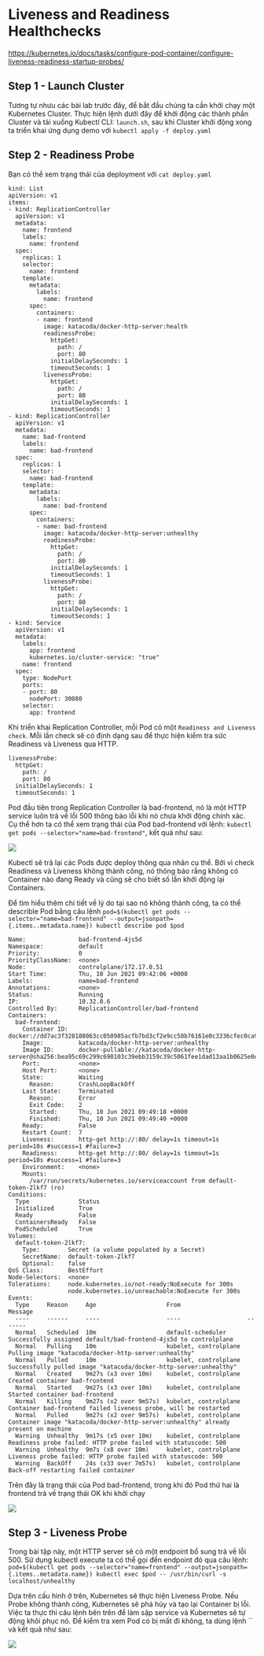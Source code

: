 # Liveness and Readiness Healthchecks
https://kubernetes.io/docs/tasks/configure-pod-container/configure-liveness-readiness-startup-probes/
## Step 1 - Launch Cluster
Tương tự nhưu các bài lab trước đây, để bắt đầu chúng ta cần khởi chạy một Kubernetes Cluster. 
Thực hiện lệnh dưới đây để khởi động các thành phần Cluster và tải xuống Kubectl CLI:
`launch.sh`, sau khi Cluster khởi động xong ta triển khai ứng dụng demo với `kubectl apply -f deploy.yaml`

## Step 2 - Readiness Probe
Bạn có thể xem trạng thái của deployment với `cat deploy.yaml`
```
kind: List
apiVersion: v1
items:
- kind: ReplicationController
  apiVersion: v1
  metadata:
    name: frontend
    labels:
      name: frontend
  spec:
    replicas: 1
    selector:
      name: frontend
    template:
      metadata:
        labels:
          name: frontend
      spec:
        containers:
        - name: frontend
          image: katacoda/docker-http-server:health
          readinessProbe:
            httpGet:
              path: /
              port: 80
            initialDelaySeconds: 1
            timeoutSeconds: 1
          livenessProbe:
            httpGet:
              path: /
              port: 80
            initialDelaySeconds: 1
            timeoutSeconds: 1
- kind: ReplicationController
  apiVersion: v1
  metadata:
    name: bad-frontend
    labels:
      name: bad-frontend
  spec:
    replicas: 1
    selector:
      name: bad-frontend
    template:
      metadata:
        labels:
          name: bad-frontend
      spec:
        containers:
        - name: bad-frontend
          image: katacoda/docker-http-server:unhealthy
          readinessProbe:
            httpGet:
              path: /
              port: 80
            initialDelaySeconds: 1
            timeoutSeconds: 1
          livenessProbe:
            httpGet:
              path: /
              port: 80
            initialDelaySeconds: 1
            timeoutSeconds: 1
- kind: Service
  apiVersion: v1
  metadata:
    labels:
      app: frontend
      kubernetes.io/cluster-service: "true"
    name: frontend
  spec:
    type: NodePort
    ports:
    - port: 80
      nodePort: 30080
    selector:
      app: frontend
```

Khi triển khai Replication Controller, mỗi Pod có một `Readiness and Liveness check`. Mỗi lần check sẽ có định dạng sau để thực hiện kiểm tra sức Readiness và Liveness qua HTTP.

```
livenessProbe:
  httpGet:
    path: /
    port: 80
  initialDelaySeconds: 1
  timeoutSeconds: 1
```

Pod đầu tiên trong Replication Controller là bad-frontend, nó là một HTTP service luôn trả về lỗi 500 thông báo lỗi khi nó chưa khởi động chính xác. 
Cụ thể hơn ta có thể xem trạng thái của Pod bad-frontend với lệnh: `kubectl get pods --selector="name=bad-frontend"`, kết quả như sau:

![](images/step02-1.png)

Kubectl sẽ trả lại các Pods được deploy thông qua nhãn cụ thể. Bởi vì check Readiness và Liveness không thành công, nó thông báo rằng không có Container nào đang Ready và cũng sẽ cho biết số lần khởi động lại Containers.

Để tìm hiểu thêm chi tiết về lý do tại sao nó không thành công, ta có thể describle Pod bằng câu lệnh `pod=$(kubectl get pods --selector="name=bad-frontend" --output=jsonpath={.items..metadata.name})
kubectl describe pod $pod`

```
Name:               bad-frontend-4js5d
Namespace:          default
Priority:           0
PriorityClassName:  <none>
Node:               controlplane/172.17.0.51
Start Time:         Thu, 10 Jun 2021 09:42:06 +0000
Labels:             name=bad-frontend
Annotations:        <none>
Status:             Running
IP:                 10.32.0.6
Controlled By:      ReplicationController/bad-frontend
Containers:
  bad-frontend:
    Container ID:   docker://dd7ac3f328188063cc050985acfb7bd3cf2e9cc50b76161e0c3336cfec0ca9ad
    Image:          katacoda/docker-http-server:unhealthy
    Image ID:       docker-pullable://katacoda/docker-http-server@sha256:bea95c69c299c690103c39ebb3159c39c5061fee1dad13aa1b0625e0c6b52f22
    Port:           <none>
    Host Port:      <none>
    State:          Waiting
      Reason:       CrashLoopBackOff
    Last State:     Terminated
      Reason:       Error
      Exit Code:    2
      Started:      Thu, 10 Jun 2021 09:49:18 +0000
      Finished:     Thu, 10 Jun 2021 09:49:40 +0000
    Ready:          False
    Restart Count:  7
    Liveness:       http-get http://:80/ delay=1s timeout=1s period=10s #success=1 #failure=3
    Readiness:      http-get http://:80/ delay=1s timeout=1s period=10s #success=1 #failure=3
    Environment:    <none>
    Mounts:
      /var/run/secrets/kubernetes.io/serviceaccount from default-token-2lkf7 (ro)
Conditions:
  Type              Status
  Initialized       True 
  Ready             False 
  ContainersReady   False 
  PodScheduled      True 
Volumes:
  default-token-2lkf7:
    Type:        Secret (a volume populated by a Secret)
    SecretName:  default-token-2lkf7
    Optional:    false
QoS Class:       BestEffort
Node-Selectors:  <none>
Tolerations:     node.kubernetes.io/not-ready:NoExecute for 300s
                 node.kubernetes.io/unreachable:NoExecute for 300s
Events:
  Type     Reason     Age                    From                   Message
  ----     ------     ----                   ----                   -------
  Normal   Scheduled  10m                    default-scheduler      Successfully assigned default/bad-frontend-4js5d to controlplane
  Normal   Pulling    10m                    kubelet, controlplane  Pulling image "katacoda/docker-http-server:unhealthy"
  Normal   Pulled     10m                    kubelet, controlplane  Successfully pulled image "katacoda/docker-http-server:unhealthy"
  Normal   Created    9m27s (x3 over 10m)    kubelet, controlplane  Created container bad-frontend
  Normal   Started    9m27s (x3 over 10m)    kubelet, controlplane  Started container bad-frontend
  Normal   Killing    9m27s (x2 over 9m57s)  kubelet, controlplane  Container bad-frontend failed liveness probe, will be restarted
  Normal   Pulled     9m27s (x2 over 9m57s)  kubelet, controlplane  Container image "katacoda/docker-http-server:unhealthy" already present on machine
  Warning  Unhealthy  9m17s (x5 over 10m)    kubelet, controlplane  Readiness probe failed: HTTP probe failed with statuscode: 500
  Warning  Unhealthy  9m7s (x8 over 10m)     kubelet, controlplane  Liveness probe failed: HTTP probe failed with statuscode: 500
  Warning  BackOff    24s (x33 over 7m57s)   kubelet, controlplane  Back-off restarting failed container
```

Trên đây là trạng thái của Pod bad-frontend, trong khi đó Pod thứ hai là frontend trả về trạng thái OK khi khởi chạy

![](images/step02-2.png)

## Step 3 - Liveness Probe
Trong bài tập này, một HTTP server sẽ có một endpoint bổ sung trả về lỗi 500. Sử dụng kubectl execute ta có thể gọi đến endpoint đó qua câu lệnh:
`pod=$(kubectl get pods --selector="name=frontend" --output=jsonpath={.items..metadata.name})
kubectl exec $pod -- /usr/bin/curl -s localhost/unhealthy`

Dựa trên cấu hình ở trên, Kubernetes sẽ thực hiện Liveness Probe. Nếu Probe không thành công, Kubernetes sẽ phá hủy và tạo lại Container bị lỗi. 
Việc ta thực thi câu lệnh bên trên để làm sập service và Kubernetes sẽ tự động khôi phục nó. Để kiểm tra xem Pod có bị mất đi không, ta dùng lệnh `` và kết quả như sau:

![](images/step03.png)